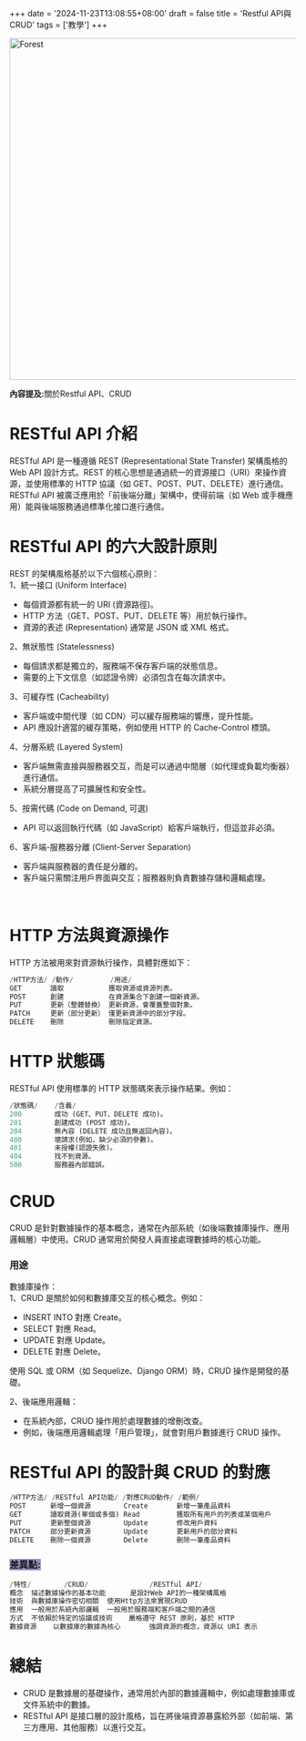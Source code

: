 +++
date = '2024-11-23T13:08:55+08:00'
draft = false
title = 'Restful API與CRUD'
tags = ['教學']
+++

<img src="/images/article/RestfulAPI與CRUD.jpg" alt="Forest" width="600px">
<br>
<p style="color:"><strong>內容提及:</strong>關於Restful API、CRUD</p>

<!--more-->

# RESTful API 介紹

RESTful API 是一種遵循 REST (Representational State Transfer) 架構風格的 Web API 設計方式。REST 的核心思想是通過統一的資源接口（URI）來操作資源，並使用標準的 HTTP 協議（如 GET、POST、PUT、DELETE）進行通信。
<br>
RESTful API 被廣泛應用於「前後端分離」架構中，使得前端（如 Web 或手機應用）能與後端服務通過標準化接口進行通信。

# RESTful API 的六大設計原則

REST 的架構風格基於以下六個核心原則：
<br>
1、統一接口 (Uniform Interface)

<ul>
    <li>每個資源都有統一的 URI (資源路徑)。</li>
    <li>HTTP 方法（GET、POST、PUT、DELETE 等）用於執行操作。</li>
    <li>資源的表述 (Representation) 通常是 JSON 或 XML 格式。</li>
</ul>
2、無狀態性 (Statelessness)
<ul>
    <li>每個請求都是獨立的，服務端不保存客戶端的狀態信息。</li>
    <li>需要的上下文信息（如認證令牌）必須包含在每次請求中。</li>
</ul>
3、可緩存性 (Cacheability)
<ul>
    <li>客戶端或中間代理（如 CDN）可以緩存服務端的響應，提升性能。</li>
    <li>API 應設計適當的緩存策略，例如使用 HTTP 的 Cache-Control 標頭。</li>
</ul>
4、分層系統 (Layered System)
<ul>
    <li>客戶端無需直接與服務器交互，而是可以通過中間層（如代理或負載均衡器）進行通信。</li>
    <li>系統分層提高了可擴展性和安全性。</li>
</ul>
5、按需代碼 (Code on Demand, 可選)
<ul>
    <li>API 可以返回執行代碼（如 JavaScript）給客戶端執行，但這並非必須。</li>
</ul>
6、客戶端-服務器分離 (Client-Server Separation)
<ul>
    <li>客戶端與服務器的責任是分離的。</li>
    <li>客戶端只需關注用戶界面與交互；服務器則負責數據存儲和邏輯處理。</li>
</ul>
<br>

# HTTP 方法與資源操作

HTTP 方法被用來對資源執行操作，具體對應如下：

```py
/HTTP方法/ /動作/         /用途/
GET       讀取           獲取資源或資源列表。
POST      創建           在資源集合下創建一個新資源。
PUT       更新（整體替換） 更新資源，會覆蓋整個對象。
PATCH     更新（部分更新） 僅更新資源中的部分字段。
DELETE    刪除           刪除指定資源。
```

# HTTP 狀態碼

RESTful API 使用標準的 HTTP 狀態碼來表示操作結果。例如：

```py
/狀態碼/    /含義/
200        成功 (GET、PUT、DELETE 成功)。
201        創建成功 (POST 成功)。
204        無內容 (DELETE 成功且無返回內容)。
400        壞請求(例如，缺少必須的參數)。
401        未授權(認證失敗)。
404        找不到資源。
500        服務器內部錯誤。
```

# CRUD

CRUD 是針對數據操作的基本概念，通常在內部系統（如後端數據庫操作、應用邏輯層）中使用。CRUD 通常用於開發人員直接處理數據時的核心功能。

<h3>用途</h3>
數據庫操作：<br>
1、CRUD 是關於如何和數據庫交互的核心概念。例如：
<ul>
<li>INSERT INTO 對應 Create。</li>
<li>SELECT 對應 Read。</li>
<li>UPDATE 對應 Update。</li>
<li>DELETE 對應 Delete。</li>
</ul>
使用 SQL 或 ORM（如 Sequelize、Django ORM）時，CRUD 操作是開發的基礎。

2、後端應用邏輯：

<ul>
<li>在系統內部，CRUD 操作用於處理數據的增刪改查。</li>
<li>例如，後端應用邏輯處理「用戶管理」，就會對用戶數據進行 CRUD 操作。</li>
</ul>

# RESTful API 的設計與 CRUD 的對應

```py
/HTTP方法/ /RESTful API功能/ /對應CRUD動作/ /範例/
POST      新增一個資源        Create       新增一筆產品資料
GET       讀取資源(單個或多個) Read         獲取所有用戶的列表或某個用戶
PUT       更新整個資源        Update       修改用戶資料
PATCH     部分更新資源        Update       更新用戶的部分資料
DELETE    刪除一個資源        Delete       刪除一筆產品資料
```

<h3><span style="background-color:#9B90C2;">差異點:</span></h3>

```py
/特性/	    /CRUD/	             /RESTful API/
概念	描述數據操作的基本功能      是設計Web API的一種架構風格
技術	與數據庫操作密切相關	使用Http方法來實現CRUD
應用	一般用於系統內部邏輯	一般用於服務端和客戶端之間的通信
方式	不依賴於特定的協議或技術    嚴格遵守 REST 原則，基於 HTTP
數據資源	以數據庫的數據為核心       強調資源的概念，資源以 URI 表示
```

# 總結

<ul>
<li>CRUD 是數據層的基礎操作，通常用於內部的數據邏輯中，例如處理數據庫或文件系統中的數據。</li>
<li>RESTful API 是接口層的設計風格，旨在將後端資源暴露給外部（如前端、第三方應用、其他服務）以進行交互。</li>
</ul>
